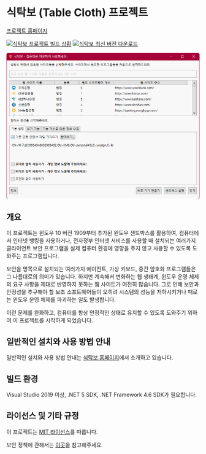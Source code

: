 # 식탁보 (Table Cloth) 프로젝트

[프로젝트 홈페이지](https://yourtablecloth.github.io/)

[![식탁보 프로젝트 빌드 상황](https://github.com/dotnetdev-kr/TableCloth/actions/workflows/publish-msi.yml/badge.svg)](https://github.com/yourtablecloth/TableCloth/actions) [![식탁보 최신 버전 다운로드](https://img.shields.io/github/downloads/yourtablecloth/TableCloth/total?label=%EC%8B%9D%ED%83%81%EB%B3%B4%20%EB%8B%A4%EC%9A%B4%EB%A1%9C%EB%93%9C)](https://github.com/yourtablecloth/TableCloth/releases)

![식탁보 실행 화면](docs/images/TableCloth.png)

## 개요

이 프로젝트는 윈도우 10 버전 1909부터 추가된 윈도우 샌드박스를 활용하여, 컴퓨터에서 인터넷 뱅킹을 사용하거나, 전자정부 인터넷 서비스를 사용할 때 설치되는 여러가지 클라이언트 보안 프로그램을 실제 컴퓨터 환경에 영향을 주지 않고 사용할 수 있도록 도와주는 프로그램입니다.

보안을 명목으로 설치되는 여러가지 에이전트, 가상 키보드, 중간 암호화 프로그램들은 그 나름대로의 의미가 있습니다. 하지만 계속해서 변화하는 웹 생태계, 윈도우 운영 체제의 요구 사항을 제대로 반영하지 못하는 웹 사이트가 여전히 많습니다. 그로 인해 보안과 안정성을 추구해야 할 보조 소프트웨어들이 오히려 시스템의 성능을 저하시키거나 때로는 윈도우 운영 체제를 파괴하는 일도 발생합니다.

이런 문제를 완화하고, 컴퓨터를 항상 안정적인 상태로 유지할 수 있도록 도와주기 위하여 이 프로젝트를 시작하게 되었습니다.

## 일반적인 설치와 사용 방법 안내

일반적인 설치와 사용 방법 안내는 [식탁보 홈페이지](https://yourtablecloth.github.io)에서 소개하고 있습니다.

## 빌드 환경

Visual Studio 2019 이상, .NET 5 SDK, .NET Framework 4.6 SDK가 필요합니다.

## 라이선스 및 기타 규정

이 프로젝트는 [MIT 라이선스](LICENSE.txt)를 따릅니다.

보안 정책에 관해서는 [이곳](SECURITY.md)을 참고해주세요.
